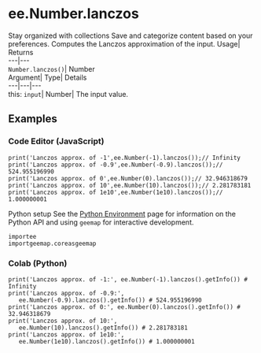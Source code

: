  
#  ee.Number.lanczos
Stay organized with collections  Save and categorize content based on your preferences. 
Computes the Lanczos approximation of the input. Usage| Returns  
---|---  
`Number.lanczos()`| Number  
Argument| Type| Details  
---|---|---  
this: `input`| Number| The input value.  
## Examples
### Code Editor (JavaScript)
```
print('Lanczos approx. of -1',ee.Number(-1).lanczos());// Infinity
print('Lanczos approx. of -0.9',ee.Number(-0.9).lanczos());// 524.955196990
print('Lanczos approx. of 0',ee.Number(0).lanczos());// 32.946318679
print('Lanczos approx. of 10',ee.Number(10).lanczos());// 2.281783181
print('Lanczos approx. of 1e10',ee.Number(1e10).lanczos());// 1.000000001
```

Python setup
See the [ Python Environment](https://developers.google.com/earth-engine/guides/python_install) page for information on the Python API and using `geemap` for interactive development.
```
importee
importgeemap.coreasgeemap
```

### Colab (Python)
```
print('Lanczos approx. of -1:', ee.Number(-1).lanczos().getInfo()) # Infinity
print('Lanczos approx. of -0.9:',
   ee.Number(-0.9).lanczos().getInfo()) # 524.955196990
print('Lanczos approx. of 0:', ee.Number(0).lanczos().getInfo()) # 32.946318679
print('Lanczos approx. of 10:',
   ee.Number(10).lanczos().getInfo()) # 2.281783181
print('Lanczos approx. of 1e10:',
   ee.Number(1e10).lanczos().getInfo()) # 1.000000001
```

